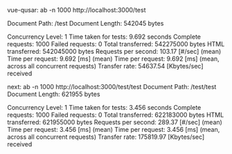 vue-qusar: ab -n 1000 http://localhost:3000/test

Document Path:          /test
Document Length:        542045 bytes

Concurrency Level:      1
Time taken for tests:   9.692 seconds
Complete requests:      1000
Failed requests:        0
Total transferred:      542275000 bytes
HTML transferred:       542045000 bytes
Requests per second:    103.17 [#/sec] (mean)
Time per request:       9.692 [ms] (mean)
Time per request:       9.692 [ms] (mean, across all concurrent requests)
Transfer rate:          54637.54 [Kbytes/sec] received

next: ab -n 1000 http://localhost:3000/test/test
Document Path:          /test/test
Document Length:        621955 bytes

Concurrency Level:      1
Time taken for tests:   3.456 seconds
Complete requests:      1000
Failed requests:        0
Total transferred:      622183000 bytes
HTML transferred:       621955000 bytes
Requests per second:    289.37 [#/sec] (mean)
Time per request:       3.456 [ms] (mean)
Time per request:       3.456 [ms] (mean, across all concurrent requests)
Transfer rate:          175819.97 [Kbytes/sec] received